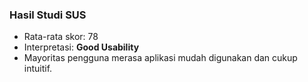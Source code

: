 ### Hasil Studi SUS
- Rata-rata skor: 78
- Interpretasi: **Good Usability**
- Mayoritas pengguna merasa aplikasi mudah digunakan dan cukup intuitif.
